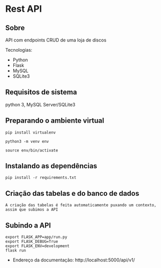 
# Rest API

## Sobre

API com endpoints CRUD de uma loja de discos

Tecnologias:
- Python
- Flask
- MySQL
- SQLite3


## Requisitos de sistema
  python 3, MySQL Server/SQLite3

## Preparando o ambiente virtual
```
pip install virtualenv

python3 -m venv env

source env/bin/activate
```

## Instalando as dependências
```
pip install -r requirements.txt
```

## Criação das tabelas e do banco de dados
```
A criação das tabelas é feita automaticamente puxando um contexto, assim que subimos a API
```

## Subindo a API
```
export FLASK_APP=app/run.py
export FLASK_DEBUG=True
export FLASK_ENV=development
flask run
```

- Endereço da documentação: http://localhost:5000/api/v1/

